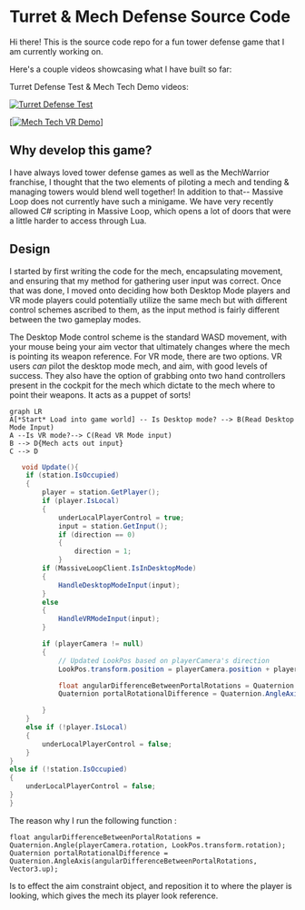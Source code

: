 # Turret & Mech Defense Source Code

Hi there! This is the source code repo for a fun tower defense game that I am currently working on.

Here's a couple videos showcasing what I have built so far:

Turret Defense Test & Mech Tech Demo videos:

[![Turret Defense Test](https://markdown-videos-api.jorgenkh.no/url?url=https%3A%2F%2Fwww.youtube.com%2Fwatch%3Fv%3DzOmDsLUChCE)](https://www.youtube.com/watch?v=zOmDsLUChCE)


[[![Mech Tech VR Demo](https://markdown-videos-api.jorgenkh.no/url?url=https%3A%2F%2Fwww.youtube.com%2Fwatch%3Fv%3Dw0hPq85CXyM)](https://www.youtube.com/watch?v=w0hPq85CXyM)]


## Why develop this game?

I have always loved tower defense games as well as the MechWarrior franchise, I thought that the two elements of piloting a mech and tending & managing towers would blend well together! 
In addition to that-- Massive Loop does not currently have such a minigame. We have very recently allowed C# scripting in Massive Loop, which opens a lot of doors that were a little harder to access through Lua.



## Design

I started by first writing the code for the mech, encapsulating movement, and ensuring that my method for gathering user input was correct. Once that was done, I moved onto deciding how both Desktop Mode players and VR mode players could potentially utilize the same mech but with different control schemes ascribed to them, as the input method is fairly different between the two gameplay modes.

The Desktop Mode control scheme is the standard WASD movement, with your mouse being your aim vector that ultimately changes where the mech is pointing its weapon reference. For VR mode, there are two options. VR users *can* pilot the desktop mode mech, and aim, with good levels of success. They also have the option of grabbing onto two hand controllers present in the cockpit for the mech which dictate to the mech where to point their weapons. It acts as a puppet of sorts!

```mermaid
graph LR
A[*Start* Load into game world] -- Is Desktop mode? --> B(Read Desktop Mode Input)
A --Is VR mode?--> C(Read VR Mode input)
B --> D{Mech acts out input}
C --> D
```



```c#
   void Update(){
    if (station.IsOccupied)
    {
        player = station.GetPlayer();
        if (player.IsLocal)
        {
            underLocalPlayerControl = true;
            input = station.GetInput();
            if (direction == 0)
            {
                direction = 1;
            }
		if (MassiveLoopClient.IsInDesktopMode)
        {
            HandleDesktopModeInput(input);
        }
        else
        {
            HandleVRModeInput(input);
        }

        if (playerCamera != null)
        {
            // Updated LookPos based on playerCamera's direction
            LookPos.transform.position = playerCamera.position + playerCamera.forward * 14.0f; // Adjust distance as needed

            float angularDifferenceBetweenPortalRotations = Quaternion.Angle(playerCamera.rotation, LookPos.transform.rotation);
            Quaternion portalRotationalDifference = Quaternion.AngleAxis(angularDifferenceBetweenPortalRotations, Vector3.up);

        }
    }
    else if (!player.IsLocal)
    {
        underLocalPlayerControl = false;
    }
}
else if (!station.IsOccupied)
{
    underLocalPlayerControl = false;
}
}
```



The reason why I run the following function : 


`float angularDifferenceBetweenPortalRotations = Quaternion.Angle(playerCamera.rotation, LookPos.transform.rotation);
            Quaternion portalRotationalDifference = Quaternion.AngleAxis(angularDifferenceBetweenPortalRotations, Vector3.up);`

Is to effect the aim constraint object, and reposition it to where the player is looking, which gives the mech its player look reference.


